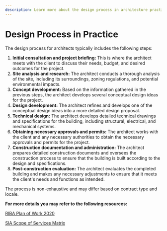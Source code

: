 ```yaml
---
description: Learn more about the design process in architecture practice
---
```


# Design Process in Practice

The design process for architects typically includes the following steps:

1. **Initial consultation and project briefing:** This is where the architect meets with the client to discuss their needs, budget, and desired outcomes for the project.
2. **Site analysis and research:** The architect conducts a thorough analysis of the site, including its surroundings, zoning regulations, and potential environmental impacts.
3. **Concept development:** Based on the information gathered in the previous steps, the architect develops several conceptual design ideas for the project.
4. **Design development:** The architect refines and develops one of the conceptual design ideas into a more detailed design proposal.
5. **Technical design:** The architect develops detailed technical drawings and specifications for the building, including structural, electrical, and mechanical systems.
6. **Obtaining necessary approvals and permits:** The architect works with the client and any necessary authorities to obtain the necessary approvals and permits for the project.
7. **Construction documentation and administration:** The architect prepares detailed construction documents and oversees the construction process to ensure that the building is built according to the design and specifications.
8. **Post-construction evaluation:** The architect evaluates the completed building and makes any necessary adjustments to ensure that it meets the client's needs and functions as intended.

The process is non-exhaustive and may differ based on contract type and locale.

**For more details you may refer to the following resources:**

[RIBA Plan of Work 2020](https://www.architecture.com/knowledge-and-resources/resources-landing-page/riba-plan-of-work)

[SIA Scope of Services Matrix](https://apex.sia.org.sg/xshare/SIA\_Scope\_of\_Service\_Matrix-20180814-for\_website.pdf)
